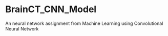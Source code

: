 # BrainCT_CNN_Model
An neural network assignment from Machine Learning using Convolutional Neural Network 
